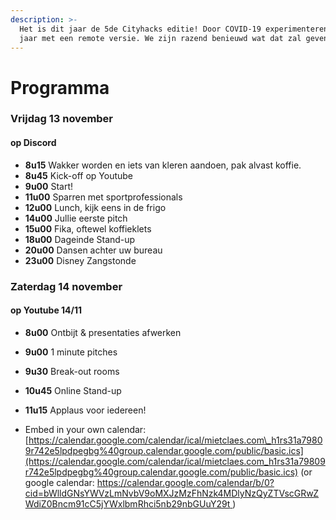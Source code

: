 ```yaml
---
description: >-
  Het is dit jaar de 5de Cityhacks editie! Door COVID-19 experimenteren we dit
  jaar met een remote versie. We zijn razend benieuwd wat dat zal geven!
---
```


# Programma

### Vrijdag 13 november

#### op Discord 

* **8u15**           Wakker worden en iets van kleren aandoen, pak alvast koffie.
* **8u45**           Kick-off op Youtube
* **9u00**           Start!
* **11u00**         Sparren met sportprofessionals
* **12u00**         Lunch, kijk eens in de frigo
* **14u00**        Jullie eerste pitch
* **15u00**        Fika, oftewel koffieklets
* **18u00**        Dageinde Stand-up
* **20u00**        Dansen achter uw bureau
* **23u00**        Disney Zangstonde



### Zaterdag 14 november

#### op Youtube 14/11

* **8u00**         Ontbijt & presentaties afwerken
* **9u00**         1 minute pitches
* **9u30**         Break-out rooms
* **10u45**      Online Stand-up
* **11u15**      Applaus voor iedereen!



* Embed in your own calendar: [https://calendar.google.com/calendar/ical/mietclaes.com\_h1rs31a79809r742e5lpdpegbg%40group.calendar.google.com/public/basic.ics](https://calendar.google.com/calendar/ical/mietclaes.com_h1rs31a79809r742e5lpdpegbg%40group.calendar.google.com/public/basic.ics) \(or google calendar: [https://calendar.google.com/calendar/b/0?cid=bWlldGNsYWVzLmNvbV9oMXJzMzFhNzk4MDlyNzQyZTVscGRwZWdiZ0Bncm91cC5jYWxlbmRhci5nb29nbGUuY29t ](https://calendar.google.com/calendar/b/0?cid=bWlldGNsYWVzLmNvbV9oMXJzMzFhNzk4MDlyNzQyZTVscGRwZWdiZ0Bncm91cC5jYWxlbmRhci5nb29nbGUuY29t%20)\)

